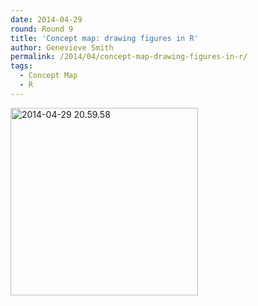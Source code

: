 ```yaml
---
date: 2014-04-29
round: Round 9
title: 'Concept map: drawing figures in R'
author: Genevieve Smith
permalink: /2014/04/concept-map-drawing-figures-in-r/
tags:
  - Concept Map
  - R
---
```

[<img class="alignnone size-medium wp-image-6827" alt="2014-04-29 20.59.58" src="http://teaching.software-carpentry.org/wp-content/uploads/2014/04/2014-04-29-20.59.58-300x300.jpg" width="300" height="300" />][1]

 [1]: http://teaching.software-carpentry.org/wp-content/uploads/2014/04/2014-04-29-20.59.58.jpg
